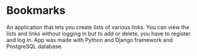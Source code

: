 Bookmarks
=========
An application that lets you create lists of various links.  You can view the lists and links without logging in but to add or delete, you have to register and log in. App was made with Python and Django framework and PostgreSQL database.  
